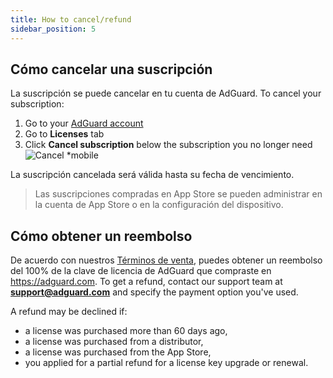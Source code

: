 ```yaml
---
title: How to cancel/refund
sidebar_position: 5
---
```


## Cómo cancelar una suscripción

La suscripción se puede cancelar en tu cuenta de AdGuard. To cancel your subscription:

 1. Go to your [AdGuard account](https://my.adguard.com/)
 2. Go to **Licenses** tab
 3. Click **Cancel subscription** below the subscription you no longer need ![Cancel *mobile](https://cdn.adtidy.org/content/kb/ad_blocker/general/newaccount-cancel-sub.png)

 La suscripción cancelada será válida hasta su fecha de vencimiento.

> Las suscripciones compradas en App Store se pueden administrar en la cuenta de App Store o en la configuración del dispositivo.

## Cómo obtener un reembolso

De acuerdo con nuestros [Términos de venta](https://adguard.com/terms-of-sale.html), puedes obtener un reembolso del 100% de la clave de licencia de AdGuard que compraste en https://adguard.com. To get a refund, contact our support team at **support@adguard.com** and specify the payment option you've used.

A refund may be declined if:
* a license was purchased more than 60 days ago,
* a license was purchased from a distributor,
* a license was purchased from the App Store,
* you applied for a partial refund for a license key upgrade or renewal.
